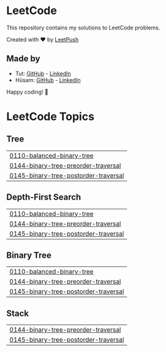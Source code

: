 # LeetCode

This repository contains my solutions to LeetCode problems.

Created with :heart: by [LeetPush](https://github.com/husamahmud/LeetPush)

 ## Made by 
 - Tut: [GitHub](https://github.com/TutTrue) - [LinkedIn](https://www.linkedin.com/in/mahmoud-hamdy-8b6825245/)
 - Hüsam: [GitHub](https://github.com/husamahmud) - [LinkedIn](https://www.linkedin.com/in/husamahmud/)

 Happy coding! 🚀
<!---LeetCode Topics Start-->
# LeetCode Topics
## Tree
|  |
| ------- |
| [0110-balanced-binary-tree](https://github.com/MauriceN-creator/LEET-CODE-CHALLENGES/tree/master/0110-balanced-binary-tree) |
| [0144-binary-tree-preorder-traversal](https://github.com/MauriceN-creator/LEET-CODE-CHALLENGES/tree/master/0144-binary-tree-preorder-traversal) |
| [0145-binary-tree-postorder-traversal](https://github.com/MauriceN-creator/LEET-CODE-CHALLENGES/tree/master/0145-binary-tree-postorder-traversal) |
## Depth-First Search
|  |
| ------- |
| [0110-balanced-binary-tree](https://github.com/MauriceN-creator/LEET-CODE-CHALLENGES/tree/master/0110-balanced-binary-tree) |
| [0144-binary-tree-preorder-traversal](https://github.com/MauriceN-creator/LEET-CODE-CHALLENGES/tree/master/0144-binary-tree-preorder-traversal) |
| [0145-binary-tree-postorder-traversal](https://github.com/MauriceN-creator/LEET-CODE-CHALLENGES/tree/master/0145-binary-tree-postorder-traversal) |
## Binary Tree
|  |
| ------- |
| [0110-balanced-binary-tree](https://github.com/MauriceN-creator/LEET-CODE-CHALLENGES/tree/master/0110-balanced-binary-tree) |
| [0144-binary-tree-preorder-traversal](https://github.com/MauriceN-creator/LEET-CODE-CHALLENGES/tree/master/0144-binary-tree-preorder-traversal) |
| [0145-binary-tree-postorder-traversal](https://github.com/MauriceN-creator/LEET-CODE-CHALLENGES/tree/master/0145-binary-tree-postorder-traversal) |
## Stack
|  |
| ------- |
| [0144-binary-tree-preorder-traversal](https://github.com/MauriceN-creator/LEET-CODE-CHALLENGES/tree/master/0144-binary-tree-preorder-traversal) |
| [0145-binary-tree-postorder-traversal](https://github.com/MauriceN-creator/LEET-CODE-CHALLENGES/tree/master/0145-binary-tree-postorder-traversal) |
<!---LeetCode Topics End-->
